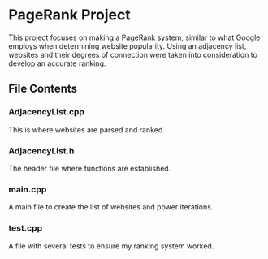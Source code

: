 # PageRank Project

This project focuses on making a PageRank system, similar to what Google employs when determining website popularity. Using an adjacency list, websites and their degrees of connection were taken into consideration to develop an accurate ranking.

## File Contents
### AdjacencyList.cpp
This is where websites are parsed and ranked.
### AdjacencyList.h
The header file where functions are established.
### main.cpp
A main file to create the list of websites and power iterations.
### test.cpp
A file with several tests to ensure my ranking system worked.

